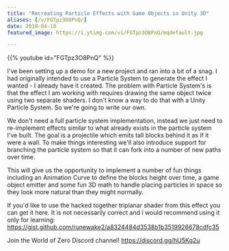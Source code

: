 ```yaml
---
title: "Recreating Particle Effects with Game Objects in Unity 3D"
aliases: [/v/FGTpz3O8PnQ/]
date: 2018-04-18
featured_image: https://i.ytimg.com/vi/FGTpz3O8PnQ/mqdefault.jpg

---
```


{{% youtube id="FGTpz3O8PnQ" %}}

I've been setting up a demo for a new project and ran into a bit of a snag. I had originally intended to use a Particle System to generate the effect I wanted - I already have it created. The problem with Particle System's is that the effect I am working with requires drawing the same object twice using two separate shaders. I don't know a way to do that with a Unity Particle System. So we're going to write our own.

We don't need a full particle system implementation, instead we just need to re-implement effects similar to what already exists in the particle system I've built. The goal is a projectile which emits tall blocks behind it as if it were a wall. To make things interesting we'll also introduce support for branching the particle system so that it can fork into a number of new paths over time.

This will give us the opportunity to implement a number of fun things including an Animation Curve to define the blocks height over time, a game object emitter and some fun 3D math to handle placing particles in space so they look more natural than they might normally.

If you'd like to use the hacked together triplanar shader from this effect you can get it here. It is not necessarily correct and I would recommend using it only for learning: https://gist.github.com/runewake2/a8324484d3538b1b3519926678cdfc35

Join the World of Zero Discord channel! https://discord.gg/hU5Kq2u